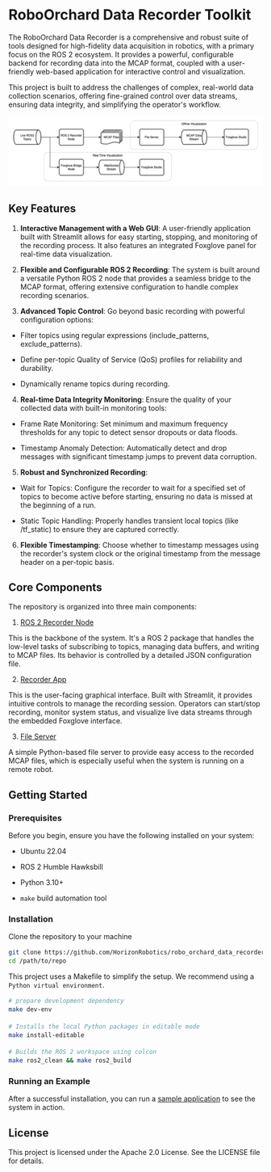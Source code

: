 # RoboOrchard Data Recorder Toolkit

The RoboOrchard Data Recorder is a comprehensive and robust suite of tools designed for high-fidelity data acquisition in robotics, with a primary focus on the ROS 2 ecosystem. It provides a powerful, configurable backend for recording data into the MCAP format, coupled with a user-friendly web-based application for interactive control and visualization.

This project is built to address the challenges of complex, real-world data collection scenarios, offering fine-grained control over data streams, ensuring data integrity, and simplifying the operator's workflow.

![Architecture](https://github.com/HorizonRobotics/robo_orchard_data_recorder/blob/master/docs/_static/data_collector_arch.png)

## Key Features

1. **Interactive Management with a Web GUI**: A user-friendly application built with Streamlit allows for easy starting, stopping, and monitoring of the recording process. It also features an integrated Foxglove panel for real-time data visualization.

2. **Flexible and Configurable ROS 2 Recording**: The system is built around a versatile Python ROS 2 node that provides a seamless bridge to the MCAP format, offering extensive configuration to handle complex recording scenarios.

3. **Advanced Topic Control**: Go beyond basic recording with powerful configuration options:

- Filter topics using regular expressions (include_patterns, exclude_patterns).

- Define per-topic Quality of Service (QoS) profiles for reliability and durability.

- Dynamically rename topics during recording.

4. **Real-time Data Integrity Monitoring**: Ensure the quality of your collected data with built-in monitoring tools:

- Frame Rate Monitoring: Set minimum and maximum frequency thresholds for any topic to detect sensor dropouts or data floods.

- Timestamp Anomaly Detection: Automatically detect and drop messages with significant timestamp jumps to prevent data corruption.

5. **Robust and Synchronized Recording**:

- Wait for Topics: Configure the recorder to wait for a specified set of topics to become active before starting, ensuring no data is missed at the beginning of a run.

- Static Topic Handling: Properly handles transient local topics (like /tf_static) to ensure they are captured correctly.

6. **Flexible Timestamping**: Choose whether to timestamp messages using the recorder's system clock or the original timestamp from the message header on a per-topic basis.

## Core Components

The repository is organized into three main components:

1. [ROS 2 Recorder Node](https://github.com/HorizonRobotics/robo_orchard_data_recorder/tree/master/ros2_package/robo_orchard_data_ros2)

This is the backbone of the system. It's a ROS 2 package that handles the low-level tasks of subscribing to topics, managing data buffers, and writing to MCAP files. Its behavior is controlled by a detailed JSON configuration file.

2. [Recorder App](https://github.com/HorizonRobotics/robo_orchard_data_recorder/tree/master/python/robo_orchard_recorder_app)

This is the user-facing graphical interface. Built with Streamlit, it provides intuitive controls to manage the recording session. Operators can start/stop recording, monitor system status, and visualize live data streams through the embedded Foxglove interface.

3. [File Server](https://github.com/HorizonRobotics/robo_orchard_data_recorder/tree/master/python/robo_orchard_file_server)

A simple Python-based file server to provide easy access to the recorded MCAP files, which is especially useful when the system is running on a remote robot.

## Getting Started

### Prerequisites

Before you begin, ensure you have the following installed on your system:

- Ubuntu 22.04

- ROS 2 Humble Hawksbill

- Python 3.10+

- `make` build automation tool

### Installation

Clone the repository to your machine

```bash
git clone https://github.com/HorizonRobotics/robo_orchard_data_recorder
cd /path/to/repo
```

This project uses a Makefile to simplify the setup. We recommend using a `Python virtual environment`.

```bash
# prepare development dependency
make dev-env

# Installs the local Python packages in editable mode
make install-editable

# Builds the ROS 2 workspace using colcon
make ros2_clean && make ros2_build
```

### Running an Example

After a successful installation, you can run a [sample application](https://github.com/HorizonRobotics/robo_orchard_data_recorder/tree/master/example/) to see the system in action.

## License

This project is licensed under the Apache 2.0 License. See the LICENSE file for details.